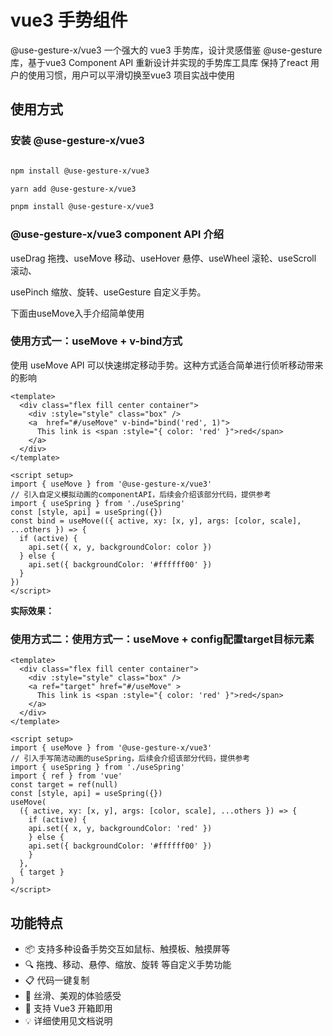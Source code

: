# vue3 手势组件

@use-gesture-x/vue3 一个强大的 vue3 手势库，设计灵感借鉴 @use-gesture 库，基于vue3 Component API 重新设计并实现的手势库工具库
保持了react 用户的使用习惯，用户可以平滑切换至vue3 项目实战中使用

## 使用方式

### 安装 @use-gesture-x/vue3

```bash

npm install @use-gesture-x/vue3

yarn add @use-gesture-x/vue3

pnpm install @use-gesture-x/vue3

```

### @use-gesture-x/vue3 component API 介绍

useDrag 拖拽、useMove 移动、useHover 悬停、useWheel 滚轮、useScroll 滚动、

usePinch 缩放、旋转、useGesture 自定义手势。

下面由useMove入手介绍简单使用

### 使用方式一：useMove + v-bind方式

使用 useMove API 可以快速绑定移动手势。这种方式适合简单进行侦听移动带来的影响

```vue
<template>
  <div class="flex fill center container">
    <div :style="style" class="box" />
    <a  href="#/useMove" v-bind="bind('red', 1)">
      This link is <span :style="{ color: 'red' }">red</span>
    </a>
  </div>
</template>

<script setup>
import { useMove } from '@use-gesture-x/vue3'
// 引入自定义模拟动画的componentAPI，后续会介绍该部分代码，提供参考
import { useSpring } from './useSpring'
const [style, api] = useSpring({})
const bind = useMove(({ active, xy: [x, y], args: [color, scale], ...others }) => {
  if (active) {
    api.set({ x, y, backgroundColor: color })
  } else {
    api.set({ backgroundColor: '#ffffff00' })
  }
})
</script>
```

**实际效果：**

<preview path="@demo/useMove/src/app.vue" title="useMove" description="vue3 移动API简单使用案例" />

### 使用方式二：使用方式一：useMove + config配置target目标元素

```vue
<template>
  <div class="flex fill center container">
    <div :style="style" class="box" />
    <a ref="target" href="#/useMove" >
      This link is <span :style="{ color: 'red' }">red</span>
    </a>
  </div>
</template>

<script setup>
import { useMove } from '@use-gesture-x/vue3'
// 引入手写简洁动画的useSpring，后续会介绍该部分代码，提供参考
import { useSpring } from './useSpring'
import { ref } from 'vue'
const target = ref(null)
const [style, api] = useSpring({})
useMove(
  ({ active, xy: [x, y], args: [color, scale], ...others }) => {
    if (active) {
    api.set({ x, y, backgroundColor: 'red' })
    } else {
    api.set({ backgroundColor: '#ffffff00' })
    }
  },
  { target }
)
</script>
```

## 功能特点

- 📦 支持多种设备手势交互如鼠标、触摸板、触摸屏等
- 🔍 拖拽、移动、悬停、缩放、旋转 等自定义手势功能
- 📋 代码一键复制
- 🌈 丝滑、美观的体验感受
- 🚀 支持 Vue3 开箱即用
- 💡 详细使用见文档说明
